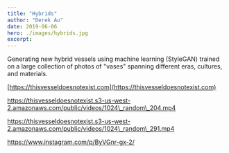 ```yaml
---
title: "Hybrids"
author: "Derek Au"
date: 2019-06-06
hero: ./images/hybrids.jpg
excerpt: 
---
```


Generating new hybrid vessels using machine learning (StyleGAN) trained on a large collection of photos of "vases" spanning different eras, cultures, and materials. 

[https://thisvesseldoesnotexist.com](https://thisvesseldoesnotexist.com)

https://thisvesseldoesnotexist.s3-us-west-2.amazonaws.com/public/videos/1024\_random\_204.mp4

https://thisvesseldoesnotexist.s3-us-west-2.amazonaws.com/public/videos/1024\_random\_291.mp4

https://www.instagram.com/p/ByVGnr-gx-2/
